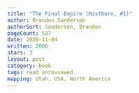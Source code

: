 ```yaml
---
title: "The Final Empire (Mistborn, #1)"
author: Brandon Sanderson
authorSort: Sanderson, Brandon
pageCount: 537
date: 2020-11-04
written: 2006
stars: 3
layout: post
category: book
tags: read unreviewed
mapping: Utah, USA, North America
---
```

